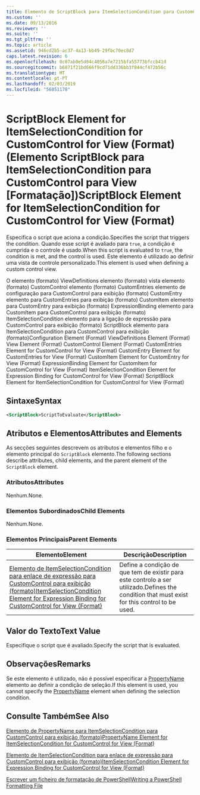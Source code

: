 ```yaml
---
title: Elemento de ScriptBlock para ItemSelectionCondition para CustomControl para exibição (formato) | Documentos da Microsoft
ms.custom: ''
ms.date: 09/13/2016
ms.reviewer: ''
ms.suite: ''
ms.tgt_pltfrm: ''
ms.topic: article
ms.assetid: 946cd2b5-ac37-4a13-bb49-29fbc70ec8d7
caps.latest.revision: 6
ms.openlocfilehash: 0c07ab0e5d04c4056a7e7215bfa55773bfccb41d
ms.sourcegitcommit: b6871f21bd666f9cd71dd336bb3f844cf472b56c
ms.translationtype: MT
ms.contentlocale: pt-PT
ms.lasthandoff: 02/03/2019
ms.locfileid: "56851178"
---
```

# <a name="scriptblock-element-for-itemselectioncondition-for-customcontrol-for-view-format"></a><span data-ttu-id="1065a-102">ScriptBlock Element for ItemSelectionCondition for CustomControl for View (Format) (Elemento ScriptBlock para ItemSelectionCondition para CustomControl para View [Formatação])</span><span class="sxs-lookup"><span data-stu-id="1065a-102">ScriptBlock Element for ItemSelectionCondition for CustomControl for View (Format)</span></span>

<span data-ttu-id="1065a-103">Especifica o script que aciona a condição.</span><span class="sxs-lookup"><span data-stu-id="1065a-103">Specifies the script that triggers the condition.</span></span> <span data-ttu-id="1065a-104">Quando esse script é avaliado para `true`, a condição é cumprida e o controle é usado.</span><span class="sxs-lookup"><span data-stu-id="1065a-104">When this script is evaluated to `true`, the condition is met, and the control is used.</span></span> <span data-ttu-id="1065a-105">Este elemento é utilizado ao definir uma vista de controle personalizado.</span><span class="sxs-lookup"><span data-stu-id="1065a-105">This element is used when defining a custom control view.</span></span>

<span data-ttu-id="1065a-106">O elemento (formato) ViewDefinitions elemento (formato) vista elemento (formato) CustomControl elemento (formato) CustomEntries elemento de configuração para CustomControl para exibição (formato) CustomEntry elemento para CustomEntries para exibição (formato) CustomItem elemento para CustomEntry para exibição (formato) ExpressionBinding elemento para CustomItem para CustomControl para exibição (formato) ItemSelectionCondition elemento para a ligação de expressão para CustomControl para exibição (formato) ScriptBlock elemento para ItemSelectionCondition para CustomControl para exibição (formato)</span><span class="sxs-lookup"><span data-stu-id="1065a-106">Configuration Element (Format) ViewDefinitions Element (Format) View Element (Format) CustomControl Element (Format) CustomEntries Element for CustomControl for View (Format) CustomEntry Element for CustomEntries for View (Format) CustomItem Element for CustomEntry for View (Format) ExpressionBinding Element for CustomItem for CustomControl for View (Format) ItemSelectionCondition Element for Expression Binding for CustomControl for View (Format) ScriptBlock Element for ItemSelectionCondition for CustomControl for View (Format)</span></span>

## <a name="syntax"></a><span data-ttu-id="1065a-107">Sintaxe</span><span class="sxs-lookup"><span data-stu-id="1065a-107">Syntax</span></span>

```xml
<ScriptBlock>ScriptToEvaluate</ScriptBlock>
```

## <a name="attributes-and-elements"></a><span data-ttu-id="1065a-108">Atributos e Elementos</span><span class="sxs-lookup"><span data-stu-id="1065a-108">Attributes and Elements</span></span>

<span data-ttu-id="1065a-109">As secções seguintes descrevem os atributos e elementos filho e o elemento principal do `ScriptBlock` elemento.</span><span class="sxs-lookup"><span data-stu-id="1065a-109">The following sections describe attributes, child elements, and the parent element of the `ScriptBlock` element.</span></span>

### <a name="attributes"></a><span data-ttu-id="1065a-110">Atributos</span><span class="sxs-lookup"><span data-stu-id="1065a-110">Attributes</span></span>

<span data-ttu-id="1065a-111">Nenhum.</span><span class="sxs-lookup"><span data-stu-id="1065a-111">None.</span></span>

### <a name="child-elements"></a><span data-ttu-id="1065a-112">Elementos Subordinados</span><span class="sxs-lookup"><span data-stu-id="1065a-112">Child Elements</span></span>

<span data-ttu-id="1065a-113">Nenhum.</span><span class="sxs-lookup"><span data-stu-id="1065a-113">None.</span></span>

### <a name="parent-elements"></a><span data-ttu-id="1065a-114">Elementos Principais</span><span class="sxs-lookup"><span data-stu-id="1065a-114">Parent Elements</span></span>

|<span data-ttu-id="1065a-115">Elemento</span><span class="sxs-lookup"><span data-stu-id="1065a-115">Element</span></span>|<span data-ttu-id="1065a-116">Descrição</span><span class="sxs-lookup"><span data-stu-id="1065a-116">Description</span></span>|
|-------------|-----------------|
|[<span data-ttu-id="1065a-117">Elemento de ItemSelectionCondition para enlace de expressão para CustomControl para exibição (formato)</span><span class="sxs-lookup"><span data-stu-id="1065a-117">ItemSelectionCondition Element for Expression Binding for CustomControl for View (Format)</span></span>](./itemselectioncondition-element-for-expressionbinding-for-customcontrol-format.md)|<span data-ttu-id="1065a-118">Define a condição de que tem de existir para este controlo a ser utilizado.</span><span class="sxs-lookup"><span data-stu-id="1065a-118">Defines the condition that must exist for this control to be used.</span></span>|

## <a name="text-value"></a><span data-ttu-id="1065a-119">Valor do Texto</span><span class="sxs-lookup"><span data-stu-id="1065a-119">Text Value</span></span>

<span data-ttu-id="1065a-120">Especifique o script que é avaliado.</span><span class="sxs-lookup"><span data-stu-id="1065a-120">Specify the script that is evaluated.</span></span>

## <a name="remarks"></a><span data-ttu-id="1065a-121">Observações</span><span class="sxs-lookup"><span data-stu-id="1065a-121">Remarks</span></span>

<span data-ttu-id="1065a-122">Se este elemento é utilizado, não é possível especificar a [PropertyName](./propertyname-element-for-itemselectioncondition-for-customcontrol-for-view-format.md) elemento ao definir a condição de seleção.</span><span class="sxs-lookup"><span data-stu-id="1065a-122">If this element is used, you cannot specify the [PropertyName](./propertyname-element-for-itemselectioncondition-for-customcontrol-for-view-format.md) element when defining the selection condition.</span></span>

## <a name="see-also"></a><span data-ttu-id="1065a-123">Consulte Também</span><span class="sxs-lookup"><span data-stu-id="1065a-123">See Also</span></span>

[<span data-ttu-id="1065a-124">Elemento de PropertyName para ItemSelectionCondition para CustomControl para exibição (formato)</span><span class="sxs-lookup"><span data-stu-id="1065a-124">PropertyName Element for ItemSelectionCondition for CustomControl for View (Format)</span></span>](./propertyname-element-for-itemselectioncondition-for-customcontrol-for-view-format.md)

[<span data-ttu-id="1065a-125">Elemento de ItemSelectionCondition para enlace de expressão para CustomControl para exibição (formato)</span><span class="sxs-lookup"><span data-stu-id="1065a-125">ItemSelectionCondition Element for Expression Binding for CustomControl for View (Format)</span></span>](./itemselectioncondition-element-for-expressionbinding-for-customcontrol-format.md)

[<span data-ttu-id="1065a-126">Escrever um ficheiro de formatação de PowerShell</span><span class="sxs-lookup"><span data-stu-id="1065a-126">Writing a PowerShell Formatting File</span></span>](./writing-a-powershell-formatting-file.md)
